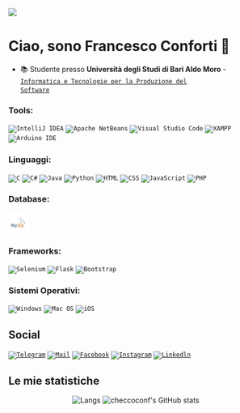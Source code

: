 ![](https://komarev.com/ghpvc/?username=checcoconf&&label=GitHub+profile+views)

# Ciao, sono Francesco Conforti 👋

- 📚 Studente presso **Università degli Studi di Bari Aldo Moro** - <code><u>Informatica e Tecnologie per la Produzione del Software</u></code>

### Tools: 

<code><img alt="IntelliJ IDEA" width="40px" src="https://upload.wikimedia.org/wikipedia/commons/thumb/9/9c/IntelliJ_IDEA_Icon.svg/1024px-IntelliJ_IDEA_Icon.svg.png"/></code>
<code><img alt="Apache NetBeans" width="40px" src="https://upload.wikimedia.org/wikipedia/commons/thumb/9/98/Apache_NetBeans_Logo.svg/1776px-Apache_NetBeans_Logo.svg.png" /></code>
<code><img alt="Visual Studio Code" width="40px" src="https://upload.wikimedia.org/wikipedia/commons/thumb/9/9a/Visual_Studio_Code_1.35_icon.svg/2048px-Visual_Studio_Code_1.35_icon.svg.png" /></code>
<code><img alt="XAMPP" width="40px" src="https://seeklogo.com/images/X/xampp-logo-1C1A9E3689-seeklogo.com.png"/></code>
<code><img alt="Arduino IDE" width="40px" src="https://upload.wikimedia.org/wikipedia/commons/thumb/e/e0/ArduinoLogo_%C2%AE.svg/1920px-ArduinoLogo_%C2%AE.svg.png" /></code>

### Linguaggi:

<code><img alt="C" width="40px" src="https://upload.wikimedia.org/wikipedia/commons/1/19/C_Logo.png" /></code>
<code><img alt="C#" width="40px" src="https://static.cdnlogo.com/logos/c/27/c.svg" /></code>
<code><img alt="Java" width="40px" src="https://upload.wikimedia.org/wikipedia/it/thumb/2/2e/Java_Logo.svg/800px-Java_Logo.svg.png" /></code>
<code><img alt="Python" width="40px" src="https://upload.wikimedia.org/wikipedia/commons/thumb/c/c3/Python-logo-notext.svg/640px-Python-logo-notext.svg.png" /></code>
<code><img alt="HTML" width="40px" src="https://upload.wikimedia.org/wikipedia/commons/thumb/6/61/HTML5_logo_and_wordmark.svg/800px-HTML5_logo_and_wordmark.svg.png" /></code>
<code><img alt="CSS" width="40px" src="https://upload.wikimedia.org/wikipedia/commons/thumb/d/d5/CSS3_logo_and_wordmark.svg/640px-CSS3_logo_and_wordmark.svg.png" /></code>
<code><img alt="JavaScript" width="40px" src="https://upload.wikimedia.org/wikipedia/commons/7/73/Javascript-736400_960_720.png" /></code>
<code><img alt="PHP" width="40px" src="https://upload.wikimedia.org/wikipedia/commons/thumb/2/27/PHP-logo.svg/640px-PHP-logo.svg.png" /></code>

### Database:

<code><img alt="MySQL" width="40px" src="https://raw.githubusercontent.com/github/explore/80688e429a7d4ef2fca1e82350fe8e3517d3494d/topics/mysql/mysql.png" /></code>

### Frameworks:

<code><img alt="Selenium" width="40px" src="https://camo.githubusercontent.com/74ed64243ba05754329bc527cd4240ebd1c087a1/68747470733a2f2f73656c656e69756d2e6465762f696d616765732f73656c656e69756d5f6c6f676f5f7371756172655f677265656e2e706e67" /></code>
<code><img alt="Flask" width="40px" src="https://www.pngkey.com/png/detail/98-985032_flask-logo-flask-python-icon.png" /></code>
<code><img alt="Bootstrap" width="40px" src="https://upload.wikimedia.org/wikipedia/commons/thumb/b/b2/Bootstrap_logo.svg/512px-Bootstrap_logo.svg.png" /></code>

### Sistemi Operativi:

<code><img alt="Windows" width="40px" src="https://upload.wikimedia.org/wikipedia/commons/thumb/8/87/Windows_logo_-_2021.svg/2048px-Windows_logo_-_2021.svg.png" /></code>
<code><img alt="Mac OS" width="40px" src="https://upload.wikimedia.org/wikipedia/it/thumb/1/1b/Classic_Mac_OS_logo.svg/1200px-Classic_Mac_OS_logo.svg.png" /></code>
<code><img alt="iOS" width="40px" src="https://upload.wikimedia.org/wikipedia/commons/thumb/c/ca/IOS_logo.svg/1024px-IOS_logo.svg.png" /></code>

## Social

<code><a href="https://t.me/checcoconf"><img alt="Telegram" width="40px" src="https://upload.wikimedia.org/wikipedia/commons/thumb/8/82/Telegram_logo.svg/2048px-Telegram_logo.svg.png" /></a></code>
<code><a href="mailto://francesco.conforti03@icloud.com"><img alt="Mail" width="40px" src="https://upload.wikimedia.org/wikipedia/commons/thumb/4/4e/Mail_%28iOS%29.svg/1200px-Mail_%28iOS%29.svg.png" /></a></code>
<code><a href="https://www.facebook.com/francesco.conforti03"><img alt="Facebook" width="40px" src="https://upload.wikimedia.org/wikipedia/commons/thumb/5/51/Facebook_f_logo_%282019%29.svg/768px-Facebook_f_logo_%282019%29.svg.png" /></a></code>
<code><a href="https://www.instagram.com/francesco.conforti"><img alt="Instagram" width="40px" src="https://upload.wikimedia.org/wikipedia/commons/thumb/e/e7/Instagram_logo_2016.svg/800px-Instagram_logo_2016.svg.png" /></a></code>
<code><a href="https://www.linkedin.com/in/confortifrancesco/"><img alt="Linkedln" width="40px" src="https://upload.wikimedia.org/wikipedia/commons/thumb/c/ca/LinkedIn_logo_initials.png/640px-LinkedIn_logo_initials.png" /></a></code>

## Le mie statistiche

<div align="center">
  <img align="top" alt="Langs" src="https://github-readme-stats.vercel.app/api/top-langs/?username=checcoconf&langs_count=10?layout=compact&theme=react">
  <img align="center "alt="checcoconf's GitHub stats" src="https://github-readme-stats.vercel.app/api?username=checcoconf&show_icons=true&count_private=true&theme=react">
</div>
